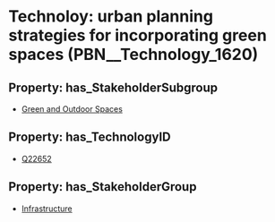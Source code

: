 # Technoloy: __urban planning strategies for incorporating green spaces__ (PBN__Technology_1620)

## Property: has_StakeholderSubgroup

* [Green and Outdoor Spaces](PBN__TechSubgroup_83)

## Property: has_TechnologyID

* [Q22652](Q22652)

## Property: has_StakeholderGroup

* [Infrastructure](PBN__TechGroup_4)


